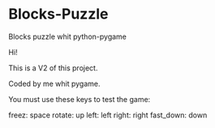 # Blocks-Puzzle
Blocks puzzle whit python-pygame

Hi!

This is a V2 of this project.

Coded by me whit pygame.

You must use these keys to test the game:

freez: space
rotate: up
left: left
right: right
fast_down: down
